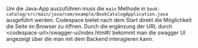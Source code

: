 Um die Java-App auszuführen muss die `main` Methode in `book-catalog/src/main/java/com/example/BookCatalogApplication.java` ausgeführt werden. 
Codespace bietet nach dem Start direkt die Möglichkeit die Seite im Browser zu öffnen. 
Durch die ergänzung der URL durch \<codespace-url>/swagger-ui/index.html#/ bekommt man die swagger UI angezeigt über die man mit dem Backend interagieren kann.